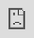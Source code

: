 ```yaml
---
layout: post
title: "아이유는 이번 주 '인기가요' + CIX, 김우석, 현아, 바비 등의 공연에서 1위를 차지했습니다!"
author: "undefined"
thumbnail: "https://www.allkpop.com/upload/2021/02/content/070309/thumb/1612685367-iuprincess.png"
tags: 
---
```



![image](https://www.allkpop.com/upload/2021/02/content/070309/1612685367-iuprincess.png)

SBS `인기가요`가 여러분이 좋아하는 아이돌들의 활기차고 재미있는 공연으로 최근 방송을 했습니다!

오늘 방송에서는 김우석이 `슈가`로 첫 솔로 컴백했고 CIX가 `시네마`로 돌아왔다.

우승 후보로는 현아, 아이유, 아이들이 꼽혔다. 결국 아이유는 싱글 "Celebrity"로 우승했다.

한편, 공연한 다른 아티스트로는 골든차일드, 김연자, 나상도, 드림캐쳐, 아이콘의 바비, 송가인, 원어스, 요하, 정동하, 체리블렛, 크레이티, 트레져, T1419, 현아가 있다.

아래 이번 주 공연의 전체 캠을 확인해 보세요!

솔로 컴백: 김우석


<div class="video_wrapper" style="padding-top: 56.25%;">
    <iframe width="100%" height="100%" src="https://www.youtube.com/embed/6zCJOvmyuZ0" frameborder="0" allow="accelerometer; autoplay; clipboard-write; encrypted-media; gyroscope; picture-in-picture" allowfullscreen="" style="position: absolute; top: 0px; left: 0px; width: 100%; height: 100%;"></iframe>
</div>


==

컴백: CIX


<div class="video_wrapper" style="padding-top: 56.25%;">
    <iframe width="100%" height="100%" src="https://www.youtube.com/embed/lWRxFruuaRs" frameborder="0" allow="accelerometer; autoplay; clipboard-write; encrypted-media; gyroscope; picture-in-picture" allowfullscreen="" style="position: absolute; top: 0px; left: 0px; width: 100%; height: 100%;"></iframe>
</div>


==

아이콘 바비


<div class="video_wrapper" style="padding-top: 56.25%;">
    <iframe width="100%" height="100%" src="https://www.youtube.com/embed/Ux7H12Sk-Lc" frameborder="0" allow="accelerometer; autoplay; clipboard-write; encrypted-media; gyroscope; picture-in-picture" allowfullscreen="" style="position: absolute; top: 0px; left: 0px; width: 100%; height: 100%;"></iframe>
</div>


==

현아


<div class="video_wrapper" style="padding-top: 56.25%;">
    <iframe width="100%" height="100%" src="https://www.youtube.com/embed/W1-Oi772rsM" frameborder="0" allow="accelerometer; autoplay; clipboard-write; encrypted-media; gyroscope; picture-in-picture" allowfullscreen="" style="position: absolute; top: 0px; left: 0px; width: 100%; height: 100%;"></iframe>
</div>


==

골든 차일드


<div class="video_wrapper" style="padding-top: 56.25%;">
    <iframe width="100%" height="100%" src="https://www.youtube.com/embed/1gQAA22EDYE" frameborder="0" allow="accelerometer; autoplay; clipboard-write; encrypted-media; gyroscope; picture-in-picture" allowfullscreen="" style="position: absolute; top: 0px; left: 0px; width: 100%; height: 100%;"></iframe>
</div>


==

보물


<div class="video_wrapper" style="padding-top: 56.25%;">
    <iframe width="100%" height="100%" src="https://www.youtube.com/embed/Np90Kissxzk" frameborder="0" allow="accelerometer; autoplay; clipboard-write; encrypted-media; gyroscope; picture-in-picture" allowfullscreen="" style="position: absolute; top: 0px; left: 0px; width: 100%; height: 100%;"></iframe>
</div>


==

크레이비티


<div class="video_wrapper" style="padding-top: 56.25%;">
    <iframe width="100%" height="100%" src="https://www.youtube.com/embed/UsGzQU3eLkE" frameborder="0" allow="accelerometer; autoplay; clipboard-write; encrypted-media; gyroscope; picture-in-picture" allowfullscreen="" style="position: absolute; top: 0px; left: 0px; width: 100%; height: 100%;"><span id="selection-marker-start" class="redactor-selection-marker"></span><span id="selection-marker-end" class="redactor-selection-marker"></span></iframe>
</div>
